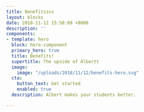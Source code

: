 ```yaml
---
title: Benefitssss
layout: blocks
date: 2018-11-12 15:58:09 +0000
description: ''
components:
- template: hero
  block: hero-component
  primary_hero: true
  title: Benefits!
  supertitle: The upside of Albertt
  image:
    image: "/uploads/2018/11/12/benefits-hero.svg"
  cta:
    button_text: Get started
    enabled: true
  description: Albert makes your students better.

---
```

